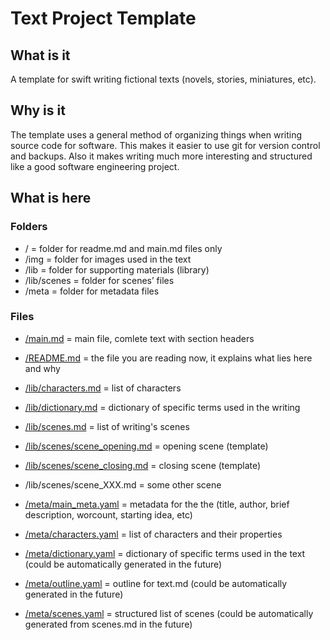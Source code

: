 # Text Project Template

## What is it

A template for swift writing fictional texts (novels, stories, miniatures, etc).

## Why is it

The template uses a general method of organizing things when writing source code for software. This makes it easier to use git for version control and backups. Also it makes writing much more interesting and structured like a good software engineering project.

## What is here

### Folders

- / = folder for readme.md and main.md files only
- /img = folder for images used in the text
- /lib = folder for supporting materials (library)
- /lib/scenes = folder for scenes’ files
- /meta = folder for metadata files

### Files

- [/main.md](main.md) = main file, comlete text with section headers
- [/README.md](README.md) = the file you are reading now, it explains what lies here and why

- [/lib/characters.md](lib/characters.md) = list of characters
- [/lib/dictionary.md](lib/dictionary.md) = dictionary of specific terms used in the writing
- [/lib/scenes.md](lib/scenes.md) = list of writing's scenes
- [/lib/scenes/scene_opening.md](lib/scenes/scene_opening.md) = opening scene (template)
- [/lib/scenes/scene_closing.md](lib/scenes/scene_closing.md) = closing scene (template)
- /lib/scenes/scene_XXX.md = some other scene

- [/meta/main_meta.yaml](meta/main_meta.yaml) = metadata for the the (title, author, brief description, worcount, starting idea, etc)
- [/meta/characters.yaml](meta/characters.yaml) = list of characters and their properties
- [/meta/dictionary.yaml](meta/dictionary.yaml) = dictionary of specific terms used in the text (could be automatically generated in the future)
- [/meta/outline.yaml](meta/outline.yaml) = outline for text.md (could be automatically generated in the future)
- [/meta/scenes.yaml](meta/scenes.yaml) = structured list of scenes (could be automatically generated from scenes.md in the future)
